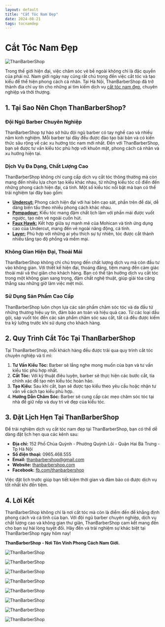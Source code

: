 ```yaml
---
layout: default
title: "Cắt Tóc Nam Đẹp"
date: 2024-08-21
tags: tocnamdep
---
```



# Cắt Tóc Nam Đẹp

![ThanBarberShop](images/than-barber-shop.jpg)


Trong thế giới hiện đại, việc chăm sóc vẻ bề ngoài không chỉ là đặc quyền của phái nữ. Nam giới ngày nay cũng rất chú trọng đến việc cắt tóc và tạo kiểu để thể hiện phong cách cá nhân. Tại Hà Nội, ThanBarberShop đã trở thành địa chỉ uy tín cho những ai tìm kiếm dịch vụ [cắt tóc nam đẹp](https://thanbarbershop.com/dichvu/cat-toc-nam), chuyên nghiệp và thời thượng.

## 1. Tại Sao Nên Chọn ThanBarberShop?

### **Đội Ngũ Barber Chuyên Nghiệp**

ThanBarberShop tự hào sở hữu đội ngũ barber có tay nghề cao và nhiều năm kinh nghiệm. Mỗi barber tại đây đều được đào tạo bài bản và có kiến thức sâu rộng về các xu hướng tóc nam mới nhất. Đến với ThanBarberShop, bạn sẽ được tư vấn kiểu tóc phù hợp với khuôn mặt, phong cách cá nhân và xu hướng hiện tại.

### **Dịch Vụ Đa Dạng, Chất Lượng Cao**

ThanBarberShop không chỉ cung cấp dịch vụ cắt tóc thông thường mà còn mang đến nhiều lựa chọn tạo kiểu khác nhau, từ những kiểu tóc cổ điển đến những phong cách hiện đại, cá tính. Một số kiểu tóc nổi bật mà bạn có thể trải nghiệm tại đây bao gồm:

- [**Undercut:**](https://thanbarbershop.com/kieutoc/kieu-toc-undercut) Phong cách hiện đại với hai bên cạo sát, phần trên để dài, dễ dàng biến tấu theo nhiều phong cách khác nhau.
- [**Pompadour:**](https://thanbarbershop.com/kieutoc/kieu-toc-pompadour) Kiểu tóc mang đậm chất lịch lãm với phần mái được vuốt ngược, tạo nên vẻ ngoài cuốn hút.
- [**Faux Hawk:**](https://thanbarbershop.com/kieutoc/kieu-toc-faux-hawk)  Kết hợp giữa sự mạnh mẽ của Mohican và tính ứng dụng cao của Undercut, mang đến vẻ ngoài năng động, cá tính.
- [**Layer:**](https://thanbarbershop.com/kieutoc/kieu-toc-layer) Phù hợp với những ai yêu thích sự tự nhiên, tóc được cắt thành nhiều tầng tạo độ phồng và mềm mại.

### **Không Gian Hiện Đại, Thoải Mái**

ThanBarberShop không chỉ chú trọng đến chất lượng dịch vụ mà còn đầu tư vào không gian. Với thiết kế hiện đại, thoáng đãng, tiệm mang đến cảm giác thoải mái và thư giãn cho khách hàng. Bạn có thể tận hưởng dịch vụ cắt tóc trong một không gian sang trọng, đậm chất nghệ thuật, giúp giải tỏa căng thẳng sau những giờ làm việc mệt mỏi.

### **Sử Dụng Sản Phẩm Cao Cấp**

ThanBarberShop luôn chọn lựa các sản phẩm chăm sóc tóc và da đầu từ những thương hiệu uy tín, đảm bảo an toàn và hiệu quả cao. Từ các loại dầu gội, sáp vuốt tóc đến các sản phẩm chăm sóc sau cắt, tất cả đều được kiểm tra kỹ lưỡng trước khi sử dụng cho khách hàng.

## 2. Quy Trình Cắt Tóc Tại ThanBarberShop

Tại ThanBarberShop, mỗi khách hàng đều được trải qua quy trình cắt tóc chuyên nghiệp và tỉ mỉ:

1. **Tư Vấn Kiểu Tóc:** Barber sẽ lắng nghe mong muốn của bạn và tư vấn kiểu tóc phù hợp nhất.
2. **Cắt Tóc:** Với kỹ thuật điêu luyện, barber sẽ thực hiện các bước cắt, tỉa chính xác để tạo nên kiểu tóc hoàn hảo.
3. **Tạo Kiểu:** Sau khi cắt, bạn sẽ được tạo kiểu theo yêu cầu hoặc nhận tư vấn về cách tạo kiểu phù hợp.
4. **Hướng Dẫn Chăm Sóc:** Barber sẽ cung cấp các mẹo chăm sóc tóc tại nhà để giữ nếp và duy trì vẻ đẹp của kiểu tóc.

## 3. Đặt Lịch Hẹn Tại ThanBarberShop

Để trải nghiệm dịch vụ cắt tóc nam đẹp tại ThanBarberShop, bạn có thể dễ dàng đặt lịch hẹn qua các kênh sau:

- **Địa chỉ:** 152 Phố Chùa Quỳnh - Phường Quỳnh Lôi - Quận Hai Bà Trưng - Tp Hà Nội
- **Số điện thoại:** 0965.468.555
- **Email:** thanbarbershop@gmail.com
- **Website:** [thanbarbershop.com](https://thanbarbershop.com)
- **Facebook:** [fb.com/thanbarbershop](https://facebook.com/thanbarbershop)

Việc đặt lịch trước giúp bạn tiết kiệm thời gian và đảm bảo có được dịch vụ tốt nhất khi đến tiệm.

## 4. Lời Kết

ThanBarberShop không chỉ là nơi cắt tóc mà còn là điểm đến để khẳng định phong cách và cá tính của bạn. Với đội ngũ barber chuyên nghiệp, dịch vụ chất lượng cao và không gian thư giãn, ThanBarberShop cam kết mang đến cho bạn sự hài lòng tuyệt đối. Hãy đến và trải nghiệm sự khác biệt tại ThanBarberShop ngay hôm nay!

**ThanBarberShop - Nơi Tôn Vinh Phong Cách Nam Giới.**





![ThanBarberShop](images/toc-nam-dep-1.jpg)

![ThanBarberShop](images/toc-nam-dep-2.jpg)

![ThanBarberShop](images/toc-nam-dep-33.jpg)

![ThanBarberShop](images/toc-nam-dep-34.jpg)

![ThanBarberShop](images/toc-nam-dep-37.jpg)

![ThanBarberShop](images/toc-nam-dep-38.jpg)

![ThanBarberShop](images/toc-nam-dep-39.jpg)

![ThanBarberShop](images/toc-nam-dep-40.jpg)
